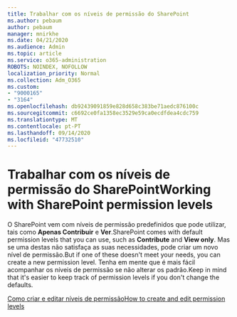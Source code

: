 ```yaml
---
title: Trabalhar com os níveis de permissão do SharePoint
ms.author: pebaum
author: pebaum
manager: mnirkhe
ms.date: 04/21/2020
ms.audience: Admin
ms.topic: article
ms.service: o365-administration
ROBOTS: NOINDEX, NOFOLLOW
localization_priority: Normal
ms.collection: Adm_O365
ms.custom:
- "9000165"
- "3164"
ms.openlocfilehash: db92439091859e828d658c383be71aedc876100c
ms.sourcegitcommit: c6692ce0fa1358ec3529e59ca0ecdfdea4cdc759
ms.translationtype: MT
ms.contentlocale: pt-PT
ms.lasthandoff: 09/14/2020
ms.locfileid: "47732510"
---
```

# <a name="working-with-sharepoint-permission-levels"></a><span data-ttu-id="cf0fa-102">Trabalhar com os níveis de permissão do SharePoint</span><span class="sxs-lookup"><span data-stu-id="cf0fa-102">Working with SharePoint permission levels</span></span>

<span data-ttu-id="cf0fa-103">O SharePoint vem com níveis de permissão predefinidos que pode utilizar, tais como **Apenas Contribuir** e **Ver**.</span><span class="sxs-lookup"><span data-stu-id="cf0fa-103">SharePoint comes with default permission levels that you can use, such as **Contribute** and **View only**.</span></span> <span data-ttu-id="cf0fa-104">Mas se uma destas não satisfaça as suas necessidades, pode criar um novo nível de permissão.</span><span class="sxs-lookup"><span data-stu-id="cf0fa-104">But if one of these doesn't meet your needs, you can create a new permission level.</span></span> <span data-ttu-id="cf0fa-105">Tenha em mente que é mais fácil acompanhar os níveis de permissão se não alterar os padrão.</span><span class="sxs-lookup"><span data-stu-id="cf0fa-105">Keep in mind that it's easier to keep track of permission levels if you don't change the defaults.</span></span>

[<span data-ttu-id="cf0fa-106">Como criar e editar níveis de permissão</span><span class="sxs-lookup"><span data-stu-id="cf0fa-106">How to create and edit permission levels</span></span>](https://docs.microsoft.com/sharepoint/how-to-create-and-edit-permission-levels)